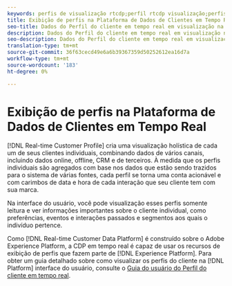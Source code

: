 ```yaml
---
keywords: perfis de visualização rtcdp;perfil rtcdp visualização;perfis rtcdp
title: Exibição de perfis na Plataforma de Dados de Clientes em Tempo Real
seo-title: Dados do Perfil do cliente em tempo real em visualização na plataforma de dados do cliente em tempo real
description: Dados do Perfil do cliente em tempo real em visualização na plataforma de dados do cliente em tempo real
seo-description: Dados do Perfil do cliente em tempo real em visualização na plataforma de dados do cliente em tempo real
translation-type: tm+mt
source-git-commit: 36f63cecd49e6a6b39367359d50252612ea16d7a
workflow-type: tm+mt
source-wordcount: '183'
ht-degree: 0%

---
```



# Exibição de perfis na Plataforma de Dados de Clientes em Tempo Real

[!DNL Real-time Customer Profile] cria uma visualização holística de cada um de seus clientes individuais, combinando dados de vários canais, incluindo dados online, offline, CRM e de terceiros. À medida que os perfis individuais são agregados com base nos dados que estão sendo trazidos para o sistema de várias fontes, cada perfil se torna uma conta acionável e com carimbos de data e hora de cada interação que seu cliente tem com sua marca.

Na interface do usuário, você pode visualização esses perfis somente leitura e ver informações importantes sobre o cliente individual, como preferências, eventos e interações passados e segmentos aos quais o indivíduo pertence.

Como [!DNL Real-time Customer Data Platform] é construído sobre o Adobe Experience Platform, a CDP em tempo real é capaz de usar os recursos de exibição de perfis que fazem parte de [!DNL Experience Platform]. Para obter um guia detalhado sobre como visualizar os perfis do cliente na [!DNL Platform] interface do usuário, consulte o [Guia do usuário do Perfil do cliente em tempo real](../../profile/ui/user-guide.md).